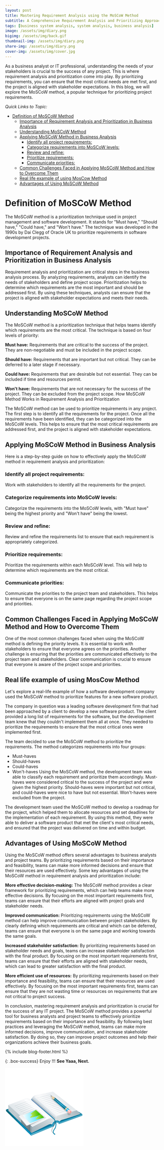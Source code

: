```yaml
---
layout: post
title: Mastering Requirement Analysis using the MoSCoW Method
subtitle: A Comprehensive Requirement Analysis and Prioritizing Approach with the MosCoW Method
tags: [business system analysis, system analysis, business analysis]
image: /assets/img/diary.png
bigimg: /assets/img/back.gif
thumbnail-img: /assets/img/diary.png
share-img: /assets/img/diary.png
cover-img: /assets/img/cover.jpg
---
```


As a business analyst or IT professional, understanding the needs of your stakeholders is crucial to the success of any project. This is where requirement analysis and prioritization come into play. By prioritizing requirements, you can ensure that the most critical needs are met first, and the project is aligned with stakeholder expectations. In this blog, we will explore the MoSCoW method, a popular technique for prioritizing project requirements.

_Quick Links to Topic:_

- [Definition of MoSCoW Method](#definition-of-moscow-method)
  - [Importance of Requirement Analysis and Prioritization in Business Analysis](#importance-of-requirement-analysis-and-prioritization-in-business-analysis)
  - [Understanding MoSCoW Method](#understanding-moscow-method)
  - [Applying MoSCoW Method in Business Analysis](#applying-moscow-method-in-business-analysis)
    - [Identify all project requirements:](#identify-all-project-requirements)
    - [Categorize requirements into MoSCoW levels:](#categorize-requirements-into-moscow-levels)
    - [Review and refine:](#review-and-refine)
    - [Prioritize requirements:](#prioritize-requirements)
    - [Communicate priorities:](#communicate-priorities)
  - [Common Challenges Faced in Applying MoSCoW Method and How to Overcome Them](#common-challenges-faced-in-applying-moscow-method-and-how-to-overcome-them)
  - [Real life example of using MosCow Method](#real-life-example-of-using-moscow-method)
  - [Advantages of Using MoSCoW Method](#advantages-of-using-moscow-method)

# Definition of MoSCoW Method

The MoSCoW method is a prioritization technique used in project management and software development. It stands for "Must have," "Should have," "Could have," and "Won't have." The technique was developed in the 1990s by Dai Clegg of Oracle UK to prioritize requirements in software development projects.

## Importance of Requirement Analysis and Prioritization in Business Analysis

Requirement analysis and prioritization are critical steps in the business analysis process. By analyzing requirements, analysts can identify the needs of stakeholders and define project scope. Prioritization helps to determine which requirements are the most important and should be addressed first. By using these techniques, analysts can ensure that the project is aligned with stakeholder expectations and meets their needs.

## Understanding MoSCoW Method

The MoSCoW method is a prioritization technique that helps teams identify which requirements are the most critical. The technique is based on four levels of priority:

**Must have:** Requirements that are critical to the success of the project. They are non-negotiable and must be included in the project scope.

**Should have:** Requirements that are important but not critical. They can be deferred to a later stage if necessary.

**Could have:** Requirements that are desirable but not essential. They can be included if time and resources permit.

**Won't have:** Requirements that are not necessary for the success of the project. They can be excluded from the project scope.
How MoSCoW Method Works in Requirement Analysis and Prioritization

The MoSCoW method can be used to prioritize requirements in any project. The first step is to identify all the requirements for the project. Once all the requirements have been identified, they can be categorized into the MoSCoW levels. This helps to ensure that the most critical requirements are addressed first, and the project is aligned with stakeholder expectations.

## Applying MoSCoW Method in Business Analysis

Here is a step-by-step guide on how to effectively apply the MoSCoW method in requirement analysis and prioritization:

### Identify all project requirements:

Work with stakeholders to identify all the requirements for the project.

### Categorize requirements into MoSCoW levels:

Categorize the requirements into the MoSCoW levels, with "Must have" being the highest priority and "Won't have" being the lowest.

### Review and refine:

Review and refine the requirements list to ensure that each requirement is appropriately categorized.

### Prioritize requirements:

Prioritize the requirements within each MoSCoW level. This will help to determine which requirements are the most critical.

### Communicate priorities:

Communicate the priorities to the project team and stakeholders. This helps to ensure that everyone is on the same page regarding the project scope and priorities.

## Common Challenges Faced in Applying MoSCoW Method and How to Overcome Them

One of the most common challenges faced when using the MoSCoW method is defining the priority levels. It is essential to work with stakeholders to ensure that everyone agrees on the priorities. Another challenge is ensuring that the priorities are communicated effectively to the project team and stakeholders. Clear communication is crucial to ensure that everyone is aware of the project scope and priorities.

## Real life example of using MosCow Method

Let's explore a real-life example of how a software development company used the MoSCoW method to prioritize features for a new software product.

The company in question was a leading software development firm that had been approached by a client to develop a new software product. The client provided a long list of requirements for the software, but the development team knew that they couldn't implement them all at once. They needed to prioritize the requirements to ensure that the most critical ones were implemented first.

The team decided to use the MoSCoW method to prioritize the requirements. The method categorizes requirements into four groups:

- Must-haves
- Should-haves
- Could-haves
- Won't-haves
Using the MoSCoW method, the development team was able to classify each requirement and prioritize them accordingly. Must-haves were considered critical to the success of the project and were given the highest priority. Should-haves were important but not critical, and could-haves were nice to have but not essential. Won't-haves were excluded from the project.

The development team used the MoSCoW method to develop a roadmap for the project, which helped them to allocate resources and set deadlines for the implementation of each requirement. By using this method, they were able to deliver a software product that met the client's most critical needs, and ensured that the project was delivered on time and within budget.

## Advantages of Using MoSCoW Method

Using the MoSCoW method offers several advantages to business analysts and project teams. By prioritizing requirements based on their importance and feasibility, teams can make more informed decisions and ensure that their resources are used effectively. Some key advantages of using the MoSCoW method in requirement analysis and prioritization include:

**More effective decision-making:** The MoSCoW method provides a clear framework for prioritizing requirements, which can help teams make more effective decisions. By focusing on the most important requirements first, teams can ensure that their efforts are aligned with project goals and stakeholder needs.

**Improved communication:** Prioritizing requirements using the MoSCoW method can help improve communication between project stakeholders. By clearly defining which requirements are critical and which can be deferred, teams can ensure that everyone is on the same page and working towards the same goals.

**Increased stakeholder satisfaction:** By prioritizing requirements based on stakeholder needs and goals, teams can increase stakeholder satisfaction with the final product. By focusing on the most important requirements first, teams can ensure that their efforts are aligned with stakeholder needs, which can lead to greater satisfaction with the final product.

**More efficient use of resources:** By prioritizing requirements based on their importance and feasibility, teams can ensure that their resources are used effectively. By focusing on the most important requirements first, teams can ensure that they are not wasting time or resources on requirements that are not critical to project success.

In conclusion, mastering requirement analysis and prioritization is crucial for the success of any IT project. The MoSCoW method provides a powerful tool for business analysts and project teams to effectively prioritize requirements based on their importance and feasibility. By following best practices and leveraging the MoSCoW method, teams can make more informed decisions, improve communication, and increase stakeholder satisfaction. By doing so, they can improve project outcomes and help their organizations achieve their business goals.





{% include blog-footer.html %}

{: .box-success}
Enjoy !!!
**See Yaaa, Next.**

![Diary](/assets/img/diary.png "Diary")
